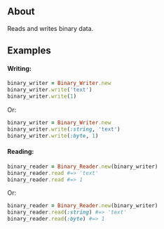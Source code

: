 ## About
Reads and writes binary data.

## Examples
#### Writing:
```Ruby
binary_writer = Binary_Writer.new
binary_writer.write('text')
binary_writer.write(1)
```
Or:
```Ruby
binary_writer = Binary_Writer.new
binary_writer.write(:string, 'text')
binary_writer.write(:byte, 1)
```

#### Reading:
```Ruby
binary_reader = Binary_Reader.new(binary_writer)
binary_reader.read #=> 'text'
binary_reader.read #=> 1
```
Or:
```Ruby
binary_reader = Binary_Reader.new(binary_writer)
binary_reader.read(:string) #=> 'text'
binary_reader.read(:byte) #=> 1
```
